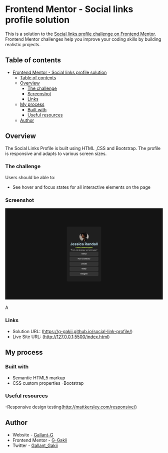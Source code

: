 # Frontend Mentor - Social links profile solution

This is a solution to the [Social links profile challenge on Frontend Mentor](https://www.frontendmentor.io/challenges/social-links-profile-UG32l9m6dQ). Frontend Mentor challenges help you improve your coding skills by building realistic projects. 

## Table of contents

- [Frontend Mentor - Social links profile solution](#frontend-mentor---social-links-profile-solution)
  - [Table of contents](#table-of-contents)
  - [Overview](#overview)
    - [The challenge](#the-challenge)
    - [Screenshot](#screenshot)
    - [Links](#links)
  - [My process](#my-process)
    - [Built with](#built-with)
    - [Useful resources](#useful-resources)
  - [Author](#author)



## Overview
The Social Links Profile is built using HTML ,CSS and Bootstrap. The profile is responsive and adapts to various screen sizes.

### The challenge

Users should be able to:

- See hover and focus states for all interactive elements on the page

### Screenshot

![social link profile](https://github.com/G-Gakii/social-link-profile/blob/main/assets/screensot/Screenshot%202024-07-18%20at%2022.10.52.png)

A

### Links

- Solution URL: (https://g-gakii.github.io/social-link-profile/)
- Live Site URL: (http://127.0.0.1:5500/index.html)

## My process

### Built with

- Semantic HTML5 markup
- CSS custom properties
-Bootstrap






### Useful resources

-Responsive design testing(http://mattkersley.com/responsive/)

## Author

- Website - [Gallant-G](https://www.your-site.com)
- Frontend Mentor - [G-Gakii](https://www.frontendmentor.io/profile/yourusername)
- Twitter - [Gallant_Gakii](https://www.twitter.com/yourusername)

